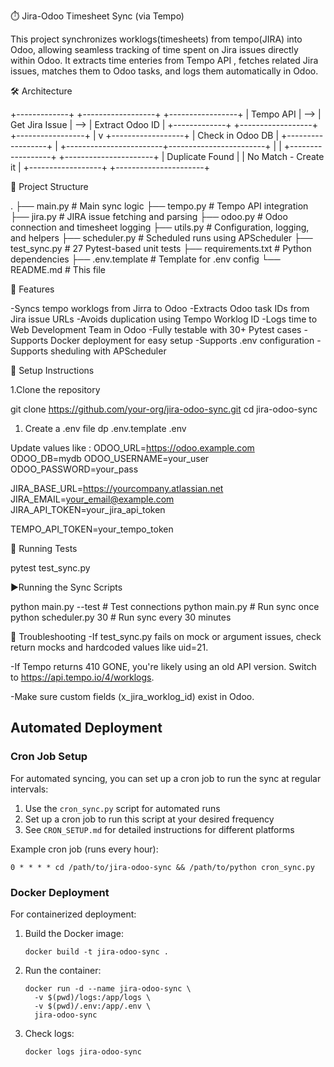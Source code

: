 ⏱️ Jira-Odoo Timesheet Sync (via Tempo)

This project synchronizes worklogs(timesheets) from tempo(JIRA) into Odoo, allowing seamless tracking of time spent on Jira issues directly within Odoo. It extracts time enteries from Tempo API , fetches related Jira issues, matches them to Odoo tasks, and logs them automatically in Odoo.

🛠️ Architecture

+-------------+     +------------------+     +-----------------+
|   Tempo API | --> | Get Jira Issue   | --> | Extract Odoo ID |
+-------------+     +------------------+     +-----------------+
                                             |
                                              v
                                      +------------------+
                                      | Check in Odoo DB |
                                      +------------------+
                                              |
                     +------------------------+------------------------+
                     |                                                 |
             +------------------+                          +----------------------+
             | Duplicate Found  |                          | No Match - Create it |
             +------------------+                          +----------------------+

📁 Project Structure

.
├── main.py                   # Main sync logic
├── tempo.py                  # Tempo API integration
├── jira.py                   # JIRA issue fetching and parsing
├── odoo.py                   # Odoo connection and timesheet logging
├── utils.py                  # Configuration, logging, and helpers
├── scheduler.py              # Scheduled runs using APScheduler
├── test_sync.py              # 27 Pytest-based unit tests
├── requirements.txt          # Python dependencies
├── .env.template             # Template for .env config
└── README.md                 # This file

🚀 Features

-Syncs tempo worklogs from Jirra to Odoo 
-Extracts Odoo task IDs from Jira issue URLs
-Avoids duplication using Tempo Worklog ID
-Logs time to Web Development Team in Odoo
-Fully testable with 30+ Pytest cases
-Supports Docker deployment for easy setup 
-Supports .env configuration
-Supports sheduling with APScheduler

🔧 Setup Instructions

1.Clone the repository

git clone https://github.com/your-org/jira-odoo-sync.git
cd jira-odoo-sync

1. Create a .env file 
 dp .env.template .env

Update values like :
ODOO_URL=https://odoo.example.com
ODOO_DB=mydb
ODOO_USERNAME=your_user
ODOO_PASSWORD=your_pass

JIRA_BASE_URL=https://yourcompany.atlassian.net
JIRA_EMAIL=your_email@example.com
JIRA_API_TOKEN=your_jira_api_token

TEMPO_API_TOKEN=your_tempo_token


🧪 Running Tests

pytest test_sync.py

▶️Running the Sync Scripts

python main.py --test # Test connections
python main.py # Run sync once
python scheduler.py 30 # Run sync every 30 minutes



📌 Troubleshooting
-If test_sync.py fails on mock or argument issues, check return mocks and hardcoded values like uid=21.

-If Tempo returns 410 GONE, you're likely using an old API version. Switch to https://api.tempo.io/4/worklogs.

-Make sure custom fields (x_jira_worklog_id) exist in Odoo.

## Automated Deployment

### Cron Job Setup

For automated syncing, you can set up a cron job to run the sync at regular intervals:

1. Use the `cron_sync.py` script for automated runs
2. Set up a cron job to run this script at your desired frequency
3. See `CRON_SETUP.md` for detailed instructions for different platforms

Example cron job (runs every hour):
```
0 * * * * cd /path/to/jira-odoo-sync && /path/to/python cron_sync.py
```

### Docker Deployment

For containerized deployment:

1. Build the Docker image:
   ```
   docker build -t jira-odoo-sync .
   ```

2. Run the container:
   ```
   docker run -d --name jira-odoo-sync \
     -v $(pwd)/logs:/app/logs \
     -v $(pwd)/.env:/app/.env \
     jira-odoo-sync
   ```

3. Check logs:
   ```
   docker logs jira-odoo-sync
   ```
